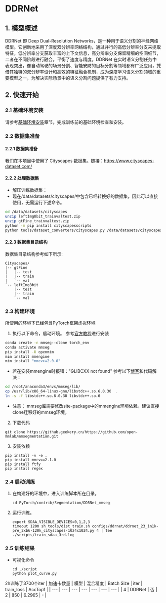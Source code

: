 # DDRNet

## 1. 模型概述

DDRNet 即 Deep Dual-Resolution Networks，是一种用于语义分割的神经网络模型。它创新地采用了深度双分辨率网络结构，通过并行的高低分辨率分支来提取特征，低分辨率分支获取丰富的上下文信息，高分辨率分支保留精细的空间细节，二者在不同阶段进行融合，平衡了速度与精度。DDRNet 在实时语义分割任务中表现突出，像自动驾驶的场景分割、智能安防的目标分割等领域都有广泛应用，凭借其独特的双分辨率设计和高效的特征融合机制，成为深度学习语义分割领域的重要模型之一，为解决实际场景中的语义分割问题提供了有力支持。

## 2. 快速开始

### 2.1 基础环境安装

请参考[基础环境安装](../../../../doc/Environment.md)章节，完成训练前的基础环境检查和安装。


### 2.2 数据集准备
#### 2.2.1 数据集准备

我们在本项目中使用了 Cityscapes 数据集。链接：https://www.cityscapes-dataset.com/

#### 2.2.2 处理数据集

- 解压训练数据集：
- 现在/data/datasets/cityscapes/中包含已经转换好的数据集，因此可以直接使用，无需运行下述命令。
``` bash
cd /data/datasets/cityscapes
unzip leftImg8bit_trainvaltest.zip
unzip gtFine_trainvaltest.zip
python -m pip install cityscapesscripts
python tools/dataset_converters/cityscapes.py /data/datasets/cityscapes/  
```

#### 2.2.3 数据集目录结构

数据集目录结构参考如下所示:

```
Cityscapes/
|-- gtFine
|   |-- test
|   |-- train
|   `-- val
`-- leftImg8bit
    |-- test
    |-- train
    `-- val
```


### 2.3 构建环境
所使用的环境下已经包含PyTorch框架虚拟环境
1. 执行以下命令，启动环境。
参考[官方教程](https://github.com/open-mmlab/mmsegmentation/blob/main/docs/zh_cn/get_started.md)进行安装
```sh
conda create -n mmseg--clone torch_env
conda activate mmseg
pip install -U openmim
mim install mmengine
mim install "mmcv>=2.0.0"
```
- 若在安装mmengine时报错："GLIBCXX not found"
参考以下[博客](https://zhuanlan.zhihu.com/p/685165815)和代码解决：
```sh
cd /root/anaconda3/envs/mmseg/lib/ 
cp /usr/lib/x86_64-linux-gnu/libstdc++.so.6.0.30  .
ln -s -f libstdc++.so.6.0.30 libstdc++.so.6
```
- 注意： mmseg库需要修改site-package中的mmengine环境依赖。建议直接clone迁移好的mmseg环境。

2. 下载代码
``` 
git clone https://github.geekery.cn/https://github.com/open-mmlab/mmsegmentation.git
```
3. 安装依赖
```
pip install -v -e .
pip install mmcv==2.1.0
pip install ftfy
pip install regex
```

### 2.4 启动训练
1. 在构建好的环境中，进入训练脚本所在目录。
    ```
    cd PyTorch/contrib/Segmentation/DDRNet_mmseg
    ```

2. 运行训练。
    ```
    export SDAA_VISIBLE_DEVICES=0,1,2,3
    timeout 120m sh tools/dist_train.sh configs/ddrnet/ddrnet_23_in1k-pre_2xb6-120k_cityscapes-1024x1024.py 4 | tee ./scripts/train_sdaa_3rd.log
    ```

### 2.5 训练结果

- 可视化命令
    ```
    cd ./script
    python plot_curve.py
    ```
 2h训练了3700个iter
| 加速卡数量 | 模型 | 混合精度 | Batch Size | iter | train_loss | AccTop1 |
| --- | --- | --- | --- | --- | --- | --- |
| 4 | DDRNet | 否 | 2 | 850 | 6.2965 | - | 